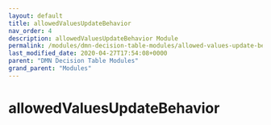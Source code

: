 ```yaml
---
layout: default
title: allowedValuesUpdateBehavior 
nav_order: 4
description: allowedValuesUpdateBehavior Module
permalink: /modules/dmn-decision-table-modules/allowed-values-update-behavior
last_modified_date: 2020-04-27T17:54:08+0000
parent: "DMN Decision Table Modules"
grand_parent: "Modules"
---
```


# allowedValuesUpdateBehavior